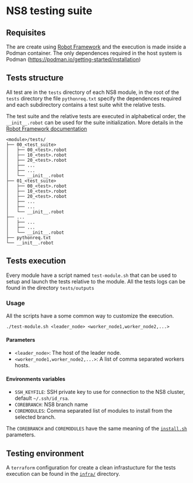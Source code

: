 # NS8 testing suite

## Requisites

The are create using [Robot Framework](https://robotframework.org/) and the execution is made inside a Podman container. The only dependences required
in the host system is Podman (https://podman.io/getting-started/installation)

## Tests structure

All test are in the `tests` directory of each NS8 module, in the root of the `tests` directory the file `pythonreq.txt`
specify the dependences required and each subdirectory contains a test suite whit the relative tests.

The test suite and the relative tests are executed in alphabetical order, the `__init__.robot` can be used for the suite
initialization. More details in the [Robot Framework documentation](https://robotframework.org/robotframework/latest/RobotFrameworkUserGuide.html#files-and-directories)

```
<module>/tests/
├── 00_<test_suite>
│   ├── 00_<test>.robot
│   ├── 10_<test>.robot
│   ├── 20_<test>.robot
│   ├── ...
│   ├── ...
│   └── __init__.robot
├── 01_<test_suite>
│   ├── 00_<test>.robot
│   ├── 10_<test>.robot
│   ├── 20_<test>.robot
│   ├── ...
│   ├── ...
│   └── __init__.robot
├── ...
│   ├── ...
│   ├── ...
│   └── __init__.robot
├── pythonreq.txt
└── __init__.robot
```
## Tests execution

Every module have a script named `test-module.sh` that can be used to setup and launch the tests relative to the module. All the tests logs can be found in the directory `tests/outputs`

### Usage

All the scripts have a some common way to customize the execution.

    ./test-module.sh <leader_node> <worker_node1,worker_node2,...>

#### Parameters

* `<leader_node>`: The host of the leader node.
* `<worker_node1,worker_node2,...>`: A list of comma separated workers hosts.

#### Environments variables

* `SSH_KEYFILE`: SSH private key to use for connection to the NS8 cluster, default  `~/.ssh/id_rsa`.
* `COREBRANCH`: NS8 branch name
* `COREMODULES`: Comma separated list of modules to install from the selected branch.

The `COREBRANCH` and `COREMODULES` have the same meaning of the [`install.sh`](docs/quickstart.md#install-a-development-branch) parameters.

## Testing environment

A `terraform` configuration for create a clean infrastucture for the tests execution can be found in the [`infra/`](infra/) directory.
